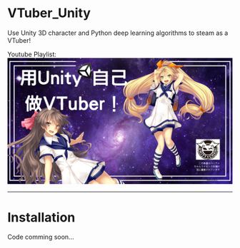 # VTuber_Unity
Use Unity 3D character and Python deep learning algorithms to steam as a VTuber!

Youtube Playlist:
[![teaser](images/teaser.jpg)](https://www.youtube.com/playlist?list=PLDV2CyUo4q-JFGrpG595jMdWZLwYOnu4p)

--------------------------------------------------------------------------------
# Installation

Code comming soon...
